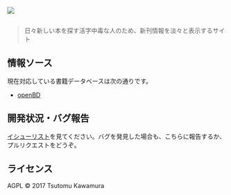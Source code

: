 <img src="https://rawgit.com/cognitom/shinkan.today/master/src/images/logo.svg" style="margin: 1em auto">

> 日々新しい本を探す活字中毒な人のため、新刊情報を淡々と表示するサイト

## 情報ソース

現在対応している書籍データベースは次の通りです。

- [openBD](https://openbd.jp)

## 開発状況・バグ報告

[イシューリスト](https://github.com/cognitom/shinkan.today/issues)を見てください。バグを発見した場合も、こちらに報告するか、プルリクエストをどうぞ。

## ライセンス

AGPL &copy; 2017 Tsutomu Kawamura
